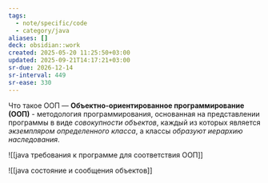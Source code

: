 ```yaml
---
tags:
  - note/specific/code
  - category/java
aliases: []
deck: obsidian::work
created: 2025-05-20 11:25:50+03:00
updated: 2025-09-21T14:17:21+03:00
sr-due: 2026-12-14
sr-interval: 449
sr-ease: 330
---
```


Что такое ООП
—
**Объектно-ориентированное программирование (ООП)** - методология программирования, основанная на представлении программы в виде *совокупности объектов*, каждый из которых является *экземпляром определенного класса*, а классы *образуют иерархию наследования*.

![[java требования к программе для соответствия ООП]]

![[java состояние и сообщения объектов]]
